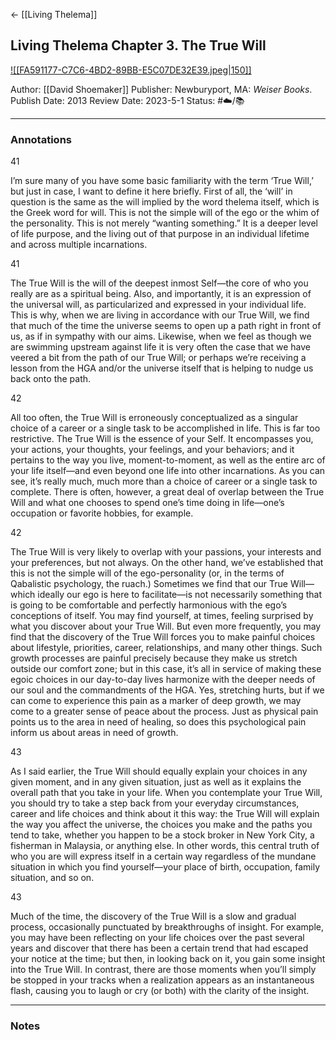 <- [[Living Thelema]]
## Living Thelema Chapter 3. The True Will

[ ![[FA591177-C7C6-4BD2-89BB-E5C07DE32E39.jpeg|150]] ](https://www.amazon.com/Living-Thelema-Practical-Attainment-Aleister-ebook/dp/B09T9J68WM/ref=tmm_kin_swatch_0?_encoding=UTF8&qid=1672899884&sr=8-1)

Author: [[David Shoemaker]]
Publisher:  Newburyport, MA: _Weiser Books_. 
Publish Date: 2013
Review Date: 2023-5-1
Status: #☁️/📚 

___

### Annotations

41

I’m sure many of you have some basic familiarity with the term ‘True Will,’ but just in case, I want to define it here briefly. First of all, the ‘will’ in question is the same as the will implied by the word thelema itself, which is the Greek word for will. This is not the simple will of the ego or the whim of the personality. This is not merely “wanting something.” It is a deeper level of life purpose, and the living out of that purpose in an individual lifetime and across multiple incarnations.

41

The True Will is the will of the deepest inmost Self—the core of who you really are as a spiritual being. Also, and importantly, it is an expression of the universal will, as particularized and expressed in your individual life. This is why, when we are living in accordance with our True Will, we find that much of the time the universe seems to open up a path right in front of us, as if in sympathy with our aims. Likewise, when we feel as though we are swimming upstream against life it is very often the case that we have veered a bit from the path of our True Will; or perhaps we’re receiving a lesson from the HGA and/or the universe itself that is helping to nudge us back onto the path.

42

All too often, the True Will is erroneously conceptualized as a singular choice of a career or a single task to be accomplished in life. This is far too restrictive. The True Will is the essence of your Self. It encompasses you, your actions, your thoughts, your feelings, and your behaviors; and it pertains to the way you live, moment-to-moment, as well as the entire arc of your life itself—and even beyond one life into other incarnations. As you can see, it’s really much, much more than a choice of career or a single task to complete. There is often, however, a great deal of overlap between the True Will and what one chooses to spend one’s time doing in life—one’s occupation or favorite hobbies, for example.

42

The True Will is very likely to overlap with your passions, your interests and your preferences, but not always. On the other hand, we’ve established that this is not the simple will of the ego-personality (or, in the terms of Qabalistic psychology, the ruach.) Sometimes we find that our True Will—which ideally our ego is here to facilitate—is not necessarily something that is going to be comfortable and perfectly harmonious with the ego’s conceptions of itself. You may find yourself, at times, feeling surprised by what you discover about your True Will. But even more frequently, you may find that the discovery of the True Will forces you to make painful choices about lifestyle, priorities, career, relationships, and many other things. Such growth processes are painful precisely because they make us stretch outside our comfort zone; but in this case, it’s all in service of making these egoic choices in our day-to-day lives harmonize with the deeper needs of our soul and the commandments of the HGA. Yes, stretching hurts, but if we can come to experience this pain as a marker of deep growth, we may come to a greater sense of peace about the process. Just as physical pain points us to the area in need of healing, so does this psychological pain inform us about areas in need of growth.

43

As I said earlier, the True Will should equally explain your choices in any given moment, and in any given situation, just as well as it explains the overall path that you take in your life. When you contemplate your True Will, you should try to take a step back from your everyday circumstances, career and life choices and think about it this way: the True Will will explain the way you affect the universe, the choices you make and the paths you tend to take, whether you happen to be a stock broker in New York City, a fisherman in Malaysia, or anything else. In other words, this central truth of who you are will express itself in a certain way regardless of the mundane situation in which you find yourself—your place of birth, occupation, family situation, and so on.

43

Much of the time, the discovery of the True Will is a slow and gradual process, occasionally punctuated by breakthroughs of insight. For example, you may have been reflecting on your life choices over the past several years and discover that there has been a certain trend that had escaped your notice at the time; but then, in looking back on it, you gain some insight into the True Will. In contrast, there are those moments when you’ll simply be stopped in your tracks when a realization appears as an instantaneous flash, causing you to laugh or cry (or both) with the clarity of the insight.

___

### Notes

